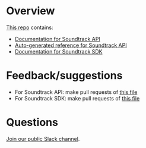 # Overview
[This repo](https://github.com/soundtrackyourbrand/docs) contains:
* [Documentation for Soundtrack API](https://developer.soundtrackyourbrand.com/api)
* [Auto-generated reference for Soundtrack API](https://developer.soundtrackyourbrand.com/api/reference)
* [Documentation for Soundtrack SDK](https://developer.soundtrackyourbrand.com/sdk)

# Feedback/suggestions
* For Soundtrack API: make pull requests of [this file](https://github.com/soundtrackyourbrand/docs/blob/master/api/generate/source/index.html.md)
* For Soundtrack SDK: make pull requests of [this file](https://github.com/soundtrackyourbrand/docs/blob/master/sdk/index.md)

# Questions
[Join our public Slack channel](https://join.slack.com/t/soundtrack-api/shared_invite/enQtNDMwMjY0Mzg2ODk2LTk0YWI4MjBmNzJiODg4MDFiZmYxYmI0NDk3ZmRiN2FlYjUyMGFmNTAxZjZhMjhhNmMzNmRlYmM4YjNkNDhjMDk).
